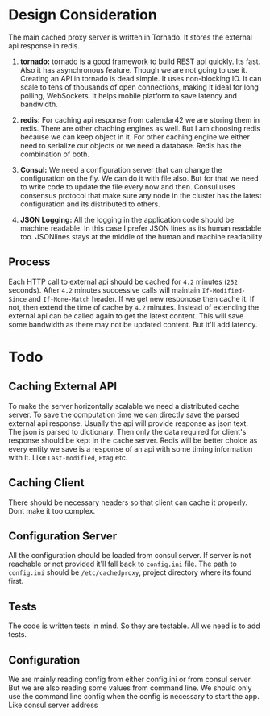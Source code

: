 
Design Consideration
====================

The main cached proxy server is written in Tornado. It stores the external api response in redis.


1. **tornado:**
    tornado is a good framework to build REST api quickly. Its fast. Also it has asynchronous feature. Though we are not going to use it. Creating an API in tornado is dead simple. It uses non-blocking IO. It can scale to tens of thousands of open connections, making it ideal for long polling, WebSockets. It helps mobile platform to save latency and bandwidth.
2. **redis:**
    For caching api response from calendar42 we are storing them in redis. There are other chaching engines as well. But I am choosing redis because we can keep object in it. For other caching engine we either need to serialize our objects or we need a database. Redis has the combination of both.

3. **Consul:**
    We need a configuration server that can change the configuration on the fly. We can do it with file also. But for that we need to write code to update the file every now and then. Consul uses consensus protocol that make sure any node in the cluster has the latest configuration and its distributed to others.

4. **JSON Logging:**
    All the logging in the application code should be machine readable. In this case I prefer JSON lines as its human readable too. JSONlines stays at the middle of the human and machine readability


Process
-------
Each HTTP call to external api should be cached for `4.2` minutes (`252` seconds).
After `4.2` minutes successive calls will maintain `If-Modified-Since` and `If-None-Match` header.
If we get new responose then cache it. If not, then extend the time of cache by
`4.2` minutes. Instead of extending the external api can be called again to get the latest content.
This will save some bandwidth as there may not be updated content. But it'll add latency. 


Todo
====

Caching External API
--------------------
To make the server horizontally scalable we need a distributed cache server.
To save the computation time we can directly save the parsed external api response.
Usually the api will provide response as json text. The json is parsed to dictionary.
Then only the data required for client's response should be kept in the cache server.
Redis will be better choice as every entity we save is a response of an api with some
timing information with it. Like `Last-modified`, `Etag` etc.


Caching Client
--------------
There should be necessary headers so that client can cache it properly.
Dont make it too complex.


Configuration Server
--------------------
All the configuration should be loaded from consul server. If server is not reachable or
not provided it'll fall back to `config.ini` file. The path to `config.ini` should be `/etc/cachedproxy`,
project directory where its found first.


Tests
-----
The code is written tests in mind. So they are testable. All we need is to add tests.


Configuration
-------------
We are mainly reading config from either config.ini or from consul server.
But we are also reading some values from command line. We should only use the command line config when the config is necessary to start the app. Like consul server address